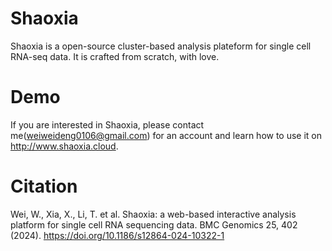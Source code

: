 # Shaoxia
Shaoxia is a open-source cluster-based analysis plateform for single cell RNA-seq data.  It is crafted from scratch, with love.

# Demo
If you are interested in Shaoxia, please contact me(weiweideng0106@gmail.com) for an account and learn how to use it on http://www.shaoxia.cloud. 

# Citation
Wei, W., Xia, X., Li, T. et al. Shaoxia: a web-based interactive analysis platform for single cell RNA sequencing data. BMC Genomics 25, 402 (2024). https://doi.org/10.1186/s12864-024-10322-1


